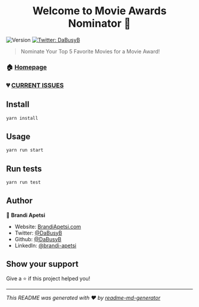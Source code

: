 <h1 align="center">Welcome to Movie Awards Nominator 👋</h1>
<p>
  <img alt="Version" src="https://img.shields.io/badge/version-1.0-blue.svg?cacheSeconds=2592000" />
  <a href="https://twitter.com/DaBusyB" target="_blank">
    <img alt="Twitter: DaBusyB" src="https://img.shields.io/twitter/follow/DaBusyB.svg?style=social" />
  </a>
</p>

> Nominate Your Top 5 Favorite Movies for a Movie Award!

### 🏠 [Homepage](https://movies-nominator.vercel.app/)

### 💔 [CURRENT ISSUES](https://github.com/DaBusyB/Movie-Nominator/issues)

## Install

```sh
yarn install
```

## Usage

```sh
yarn run start
```

## Run tests

```sh
yarn run test
```

## Author

👤 **Brandi Apetsi**

* Website: [BrandiApetsi.com](https://BrandiApetsi.com)
* Twitter: [@DaBusyB](https://twitter.com/DaBusyB)
* Github: [@DaBusyB](https://github.com/DaBusyB)
* LinkedIn: [@brandi-apetsi](https://linkedin.com/in/brandi-apetsi)

## Show your support

Give a ⭐️ if this project helped you!

***
_This README was generated with ❤️ by [readme-md-generator](https://github.com/kefranabg/readme-md-generator)_
